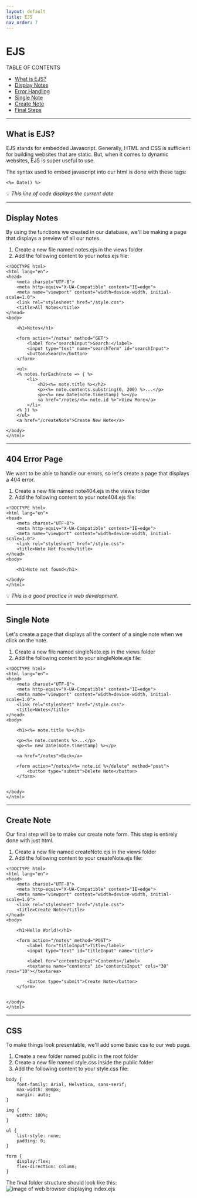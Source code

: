```yaml
---
layout: default
title: EJS
nav_order: 7
---
```

# EJS 
TABLE OF CONTENTS

* [What is EJS?](#what-is-ejs)
* [Display Notes](#display-notes)
* [Error Handling](#404-error-page)
* [Single Note](#single-note)
* [Create Note](#create-note)
* [Final Steps](#final-step)

- - - -
## What is EJS?
EJS stands for embedded Javascript. Generally, HTML and CSS is sufficient for building websites that are static. But, when it comes to dynamic websites, EJS is super useful to use. 

The syntax used to embed javascript into our html is done with these tags: 
```
<%= Date() %>
````
:bulb: *This line of code displays the current date*

- - - -

## Display Notes

By using the functions we created in our database, we'll be making a page that displays a preview of all our notes. 

1. Create a new file named notes.ejs in the views folder
2. Add the following content to your notes.ejs file:

```
<!DOCTYPE html>
<html lang="en">
<head>
    <meta charset="UTF-8">
    <meta http-equiv="X-UA-Compatible" content="IE=edge">
    <meta name="viewport" content="width=device-width, initial-scale=1.0">
    <link rel="stylesheet" href="/style.css">
    <title>All Notes</title>
</head>
<body>
   
    <h1>Notes</h1>

    <form action="/notes" method="GET">
        <label for="searchInput">Search:</label>
        <input type="text" name="searchTerm" id="searchInput">
        <button>Search</button>
    </form>
    
    <ul>
    <% notes.forEach(note => { %>
        <li>
            <h2><%= note.title %></h2>
            <p><%= note.contents.substring(0, 200) %>...</p>
            <p><%= new Date(note.timestamp) %></p>
            <a href="/notes/<%= note.id %>">View More</a>
        </li>
    <% }) %>
    </ul>
    <a href="/createNote">Create New Note</a>

</body>
</html>
```

- - - -

## 404 Error Page

We want to be able to handle our errors, so let's create a page that displays a 404 error. 

1. Create a new file named note404.ejs in the views folder
2. Add the following content to your note404.ejs file:

```
<!DOCTYPE html>
<html lang="en">
<head>
    <meta charset="UTF-8">
    <meta http-equiv="X-UA-Compatible" content="IE=edge">
    <meta name="viewport" content="width=device-width, initial-scale=1.0">
    <link rel="stylesheet" href="/style.css">
    <title>Note Not Found</title>
</head>
<body>

    <h1>Note not found</h1>
    
</body>
</html>
```

:bulb: *This is a good practice in web development.*

- - - -

## Single Note

Let's create a page that displays all the content of a single note when we click on the note. 

1. Create a new file named singleNote.ejs in the views folder
2. Add the following content to your singleNote.ejs file:

```
<!DOCTYPE html>
<html lang="en">
<head>
    <meta charset="UTF-8">
    <meta http-equiv="X-UA-Compatible" content="IE=edge">
    <meta name="viewport" content="width=device-width, initial-scale=1.0">
    <link rel="stylesheet" href="/style.css">
    <title>Notes</title>
</head>
<body>
   
    <h1><%= note.title %></h1>
    
    <p><%= note.contents %>...</p>
    <p><%= new Date(note.timestamp) %></p>

    <a href="/notes">Back</a>

    <form action="/notes/<%= note.id %>/delete" method="post">
        <button type="submit">Delete Note</button>
    </form>
    
    
</body>
</html>
```

- - - -

## Create Note

Our final step will be to make our create note form. This step is entirely done with just html.  

1. Create a new file named createNote.ejs in the views folder
2. Add the following content to your createNote.ejs file:

```
<!DOCTYPE html>
<html lang="en">
<head>
    <meta charset="UTF-8">
    <meta http-equiv="X-UA-Compatible" content="IE=edge">
    <meta name="viewport" content="width=device-width, initial-scale=1.0">
    <link rel="stylesheet" href="/style.css">
    <title>Create Note</title>
</head>
<body>
   
    <h1>Hello World!</h1>
    
    <form action="/notes" method="POST">
        <label for="titleInput">Title</label>
        <input type="text" id="titleInput" name="title">

        <label for="contentsInput">Contents</label>
        <textarea name="contents" id="contentsInput" cols="30" rows="10"></textarea>

        <button type="submit">Create Note</button>
    </form>
    

</body>
</html>
```

- - - -


## CSS

To make things look presentable, we'll add some basic css to our web page. 

1. Create a new folder named public in the root folder
2. Create a new file named style.css inside the public folder
3. Add the following content to your style.css file: 
```
body {
    font-family: Arial, Helvetica, sans-serif;
    max-width: 800px;
    margin: auto;
}

img {
    width: 100%;
}

ul {
    list-style: none;
    padding: 0;
}

form {
    display:flex;
    flex-direction: column;
}
```

The final folder structure should look like this: 
 ![image of web browser displaying index.ejs](https://github.com/iantelli/Yasmina-Ian/blob/gh-pages/assets/images/ejsDirectory.png?raw=true)
